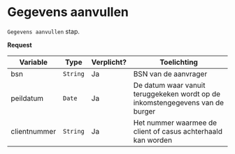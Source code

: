 # Gegevens aanvullen

`Gegevens aanvullen` stap.

**Request**

| Variable     | Type     | Verplicht? | Toelichting                                                                   |
|--------------|----------|------------|-------------------------------------------------------------------------------|
| bsn          | `String` | Ja         | BSN van de aanvrager                                                          |
| peildatum    | `Date`   | Ja         | De datum waar vanuit teruggekeken wordt op de inkomstengegevens van de burger |
| clientnummer | `String` | Ja         | Het nummer waarmee de client of casus achterhaald kan worden                  |